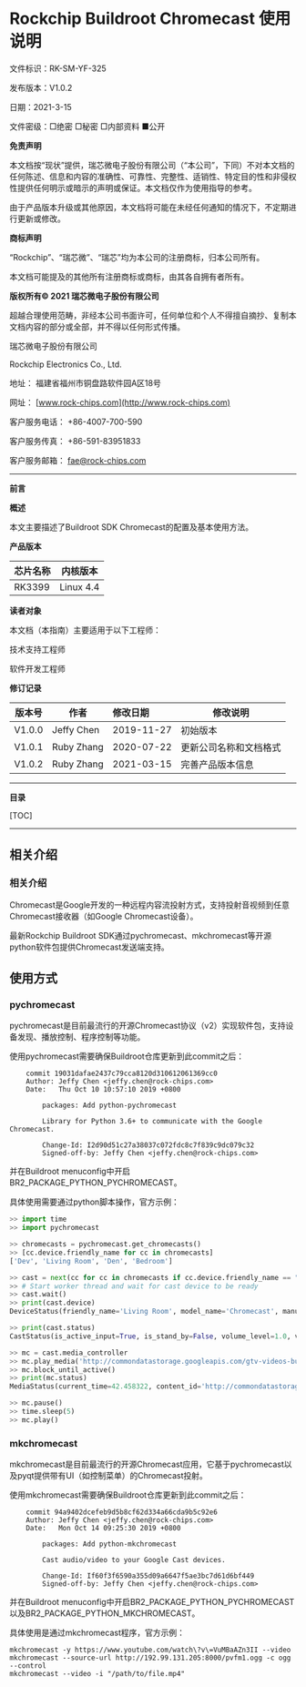 # Rockchip Buildroot Chromecast 使用说明

文件标识：RK-SM-YF-325

发布版本：V1.0.2

日期：2021-3-15

文件密级：□绝密   □秘密   □内部资料   ■公开

**免责声明**

本文档按“现状”提供，瑞芯微电子股份有限公司（“本公司”，下同）不对本文档的任何陈述、信息和内容的准确性、可靠性、完整性、适销性、特定目的性和非侵权性提供任何明示或暗示的声明或保证。本文档仅作为使用指导的参考。

由于产品版本升级或其他原因，本文档将可能在未经任何通知的情况下，不定期进行更新或修改。

**商标声明**

“Rockchip”、“瑞芯微”、“瑞芯”均为本公司的注册商标，归本公司所有。

本文档可能提及的其他所有注册商标或商标，由其各自拥有者所有。

**版权所有© 2021 瑞芯微电子股份有限公司**

超越合理使用范畴，非经本公司书面许可，任何单位和个人不得擅自摘抄、复制本文档内容的部分或全部，并不得以任何形式传播。

瑞芯微电子股份有限公司

Rockchip Electronics Co., Ltd.

地址：     福建省福州市铜盘路软件园A区18号

网址：     [www.rock-chips.com](http://www.rock-chips.com)

客户服务电话： +86-4007-700-590

客户服务传真： +86-591-83951833

客户服务邮箱： [fae@rock-chips.com](mailto:fae@rock-chips.com)

---

**前言**

**概述**

 本文主要描述了Buildroot SDK Chromecast的配置及基本使用方法。

 **产品版本**

| **芯片名称** | **内核版本** |
| ------------ | ------------ |
| RK3399       | Linux 4.4    |

**读者对象**

本文档（本指南）主要适用于以下工程师：

技术支持工程师

软件开发工程师

**修订记录**

| **版本号** | **作者** | **修改日期** | **修改说明** |
| ---------- | --------| :--------- | ------------ |
| V1.0.0    | Jeffy Chen | 2019-11-27 | 初始版本     |
| V1.0.1 | Ruby Zhang | 2020-07-22 | 更新公司名称和文档格式 |
| V1.0.2 | Ruby Zhang | 2021-03-15 | 完善产品版本信息 |

---

**目录**

[TOC]

---

## 相关介绍

### 相关介绍

Chromecast是Google开发的一种远程内容流投射方式，支持投射音视频到任意Chromecast接收器（如Google Chromecast设备）。

最新Rockchip Buildroot SDK通过pychromecast、mkchromecast等开源python软件包提供Chromecast发送端支持。

## 使用方式

### pychromecast

pychromecast是目前最流行的开源Chromecast协议（v2）实现软件包，支持设备发现、播放控制、程序控制等功能。

使用pychromecast需要确保Buildroot仓库更新到此commit之后：

```
    commit 19031dafae2437c79cca8120d310612061369cc0
    Author: Jeffy Chen <jeffy.chen@rock-chips.com>
    Date:   Thu Oct 10 10:57:10 2019 +0800

        packages: Add python-pychromecast

        Library for Python 3.6+ to communicate with the Google Chromecast.

        Change-Id: I2d90d51c27a38037c072fdc8c7f839c9dc079c32
        Signed-off-by: Jeffy Chen <jeffy.chen@rock-chips.com>
```

并在Buildroot menuconfig中开启BR2_PACKAGE_PYTHON_PYCHROMECAST。

具体使用需要通过python脚本操作，官方示例：

```python
>> import time
>> import pychromecast

>> chromecasts = pychromecast.get_chromecasts()
>> [cc.device.friendly_name for cc in chromecasts]
['Dev', 'Living Room', 'Den', 'Bedroom']

>> cast = next(cc for cc in chromecasts if cc.device.friendly_name == "Living Room")
>> # Start worker thread and wait for cast device to be ready
>> cast.wait()
>> print(cast.device)
DeviceStatus(friendly_name='Living Room', model_name='Chromecast', manufacturer='Google Inc.', uuid=UUID('df6944da-f016-4cb8-97d0-3da2ccaa380b'), cast_type='cast')

>> print(cast.status)
CastStatus(is_active_input=True, is_stand_by=False, volume_level=1.0, volume_muted=False, app_id='CC1AD845', display_name='Default Media Receiver', namespaces=['urn:x-cast:com.google.cast.player.message', 'urn:x-cast:com.google.cast.media'], session_id='CCA39713-9A4F-34A6-A8BF-5D97BE7ECA5C', transport_id='web-9', status_text='')

>> mc = cast.media_controller
>> mc.play_media('http://commondatastorage.googleapis.com/gtv-videos-bucket/sample/BigBuckBunny.mp4', 'video/mp4')
>> mc.block_until_active()
>> print(mc.status)
MediaStatus(current_time=42.458322, content_id='http://commondatastorage.googleapis.com/gtv-videos-bucket/sample/BigBuckBunny.mp4', content_type='video/mp4', duration=596.474195, stream_type='BUFFERED', idle_reason=None, media_session_id=1, playback_rate=1, player_state='PLAYING', supported_media_commands=15, volume_level=1, volume_muted=False)

>> mc.pause()
>> time.sleep(5)
>> mc.play()
```

[^注]: 详细资料请参考官方说明 <https://github.com/balloob/pychromecast>

### mkchromecast

mkchromecast是目前最流行的开源Chromecast应用，它基于pychromecast以及pyqt提供带有UI（如控制菜单）的Chromecast投射。

使用mkchromecast需要确保Buildroot仓库更新到此commit之后：

```
    commit 94a9402dcefeb9d5b8cf62d334a66cda9b5c92e6
    Author: Jeffy Chen <jeffy.chen@rock-chips.com>
    Date:   Mon Oct 14 09:25:30 2019 +0800

        packages: Add python-mkchromecast

        Cast audio/video to your Google Cast devices.

        Change-Id: If60f3f6590a355d09a6647f5ae3bc7d61d6bf449
        Signed-off-by: Jeffy Chen <jeffy.chen@rock-chips.com>
```

并在Buildroot menuconfig中开启BR2_PACKAGE_PYTHON_PYCHROMECAST以及BR2_PACKAGE_PYTHON_MKCHROMECAST。

具体使用是通过mkchromecast程序，官方示例：

```shell
mkchromecast -y https://www.youtube.com/watch\?v\=VuMBaAZn3II --video
mkchromecast --source-url http://192.99.131.205:8000/pvfm1.ogg -c ogg --control
mkchromecast --video -i "/path/to/file.mp4"
```

[^注]: 详细资料请参考官方说明 <https://github.com/muammar/mkchromecast>

